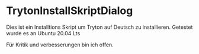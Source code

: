 # TrytonInstallSkriptDialog

Dies ist ein Installtions Skript um Tryton auf Deutsch zu installieren. 
Getestet wurde es an Ubuntu 20.04 Lts 

Für Kritik und verbesserungen bin ich offen. 
